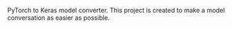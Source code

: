PyTorch to Keras model converter. This project is created to make a model conversation as easier as possible.
